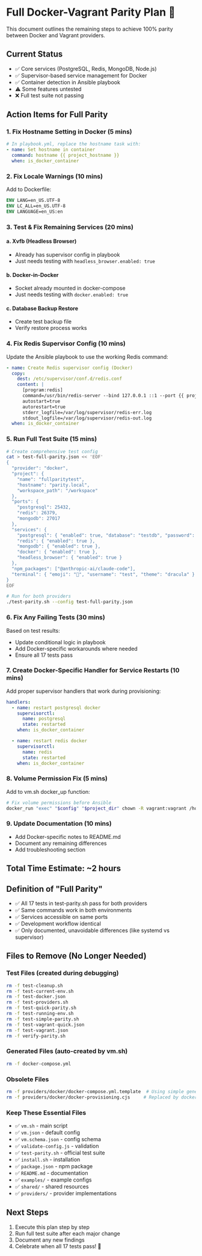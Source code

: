 # Full Docker-Vagrant Parity Plan 🎯

This document outlines the remaining steps to achieve 100% parity between Docker and Vagrant providers.

## Current Status
- ✅ Core services (PostgreSQL, Redis, MongoDB, Node.js)
- ✅ Supervisor-based service management for Docker
- ✅ Container detection in Ansible playbook
- ⚠️ Some features untested
- ❌ Full test suite not passing

## Action Items for Full Parity

### 1. Fix Hostname Setting in Docker (5 mins)
```yaml
# In playbook.yml, replace the hostname task with:
- name: Set hostname in container
  command: hostname {{ project_hostname }}
  when: is_docker_container
```

### 2. Fix Locale Warnings (10 mins)
Add to Dockerfile:
```dockerfile
ENV LANG=en_US.UTF-8
ENV LC_ALL=en_US.UTF-8
ENV LANGUAGE=en_US:en
```

### 3. Test & Fix Remaining Services (20 mins)

#### a. Xvfb (Headless Browser)
- Already has supervisor config in playbook
- Just needs testing with `headless_browser.enabled: true`

#### b. Docker-in-Docker
- Socket already mounted in docker-compose
- Just needs testing with `docker.enabled: true`

#### c. Database Backup Restore
- Create test backup file
- Verify restore process works

### 4. Fix Redis Supervisor Config (10 mins)
Update the Ansible playbook to use the working Redis command:
```yaml
- name: Create Redis supervisor config (Docker)
  copy:
    dest: /etc/supervisor/conf.d/redis.conf
    content: |
      [program:redis]
      command=/usr/bin/redis-server --bind 127.0.0.1 ::1 --port {{ project_config.ports.redis | default(6379) }} --protected-mode yes
      autostart=true
      autorestart=true
      stderr_logfile=/var/log/supervisor/redis-err.log
      stdout_logfile=/var/log/supervisor/redis-out.log
  when: is_docker_container
```

### 5. Run Full Test Suite (15 mins)
```bash
# Create comprehensive test config
cat > test-full-parity.json << 'EOF'
{
  "provider": "docker",
  "project": {
    "name": "fullparitytest",
    "hostname": "parity.local",
    "workspace_path": "/workspace"
  },
  "ports": {
    "postgresql": 25432,
    "redis": 26379,
    "mongodb": 27017
  },
  "services": {
    "postgresql": { "enabled": true, "database": "testdb", "password": "testpass" },
    "redis": { "enabled": true },
    "mongodb": { "enabled": true },
    "docker": { "enabled": true },
    "headless_browser": { "enabled": true }
  },
  "npm_packages": ["@anthropic-ai/claude-code"],
  "terminal": { "emoji": "🧪", "username": "test", "theme": "dracula" }
}
EOF

# Run for both providers
./test-parity.sh --config test-full-parity.json
```

### 6. Fix Any Failing Tests (30 mins)
Based on test results:
- Update conditional logic in playbook
- Add Docker-specific workarounds where needed
- Ensure all 17 tests pass

### 7. Create Docker-Specific Handler for Service Restarts (10 mins)
Add proper supervisor handlers that work during provisioning:
```yaml
handlers:
  - name: restart postgresql docker
    supervisorctl:
      name: postgresql
      state: restarted
    when: is_docker_container

  - name: restart redis docker
    supervisorctl:
      name: redis
      state: restarted
    when: is_docker_container
```

### 8. Volume Permission Fix (5 mins)
Add to vm.sh docker_up function:
```bash
# Fix volume permissions before Ansible
docker_run "exec" "$config" "$project_dir" chown -R vagrant:vagrant /home/vagrant/.nvm /home/vagrant/.cache
```

### 9. Update Documentation (10 mins)
- Add Docker-specific notes to README.md
- Document any remaining differences
- Add troubleshooting section

## Total Time Estimate: ~2 hours

## Definition of "Full Parity"
- ✅ All 17 tests in test-parity.sh pass for both providers
- ✅ Same commands work in both environments
- ✅ Services accessible on same ports
- ✅ Development workflow identical
- ✅ Only documented, unavoidable differences (like systemd vs supervisor)

## Files to Remove (No Longer Needed)

### Test Files (created during debugging)
```bash
rm -f test-cleanup.sh
rm -f test-current-env.sh
rm -f test-docker.json
rm -f test-providers.sh
rm -f test-quick-parity.sh
rm -f test-running-env.sh
rm -f test-simple-parity.sh
rm -f test-vagrant-quick.json
rm -f test-vagrant.json
rm -f verify-parity.sh
```

### Generated Files (auto-created by vm.sh)
```bash
rm -f docker-compose.yml
```

### Obsolete Files
```bash
rm -f providers/docker/docker-compose.yml.template  # Using simple generator now
rm -f providers/docker/docker-provisioning.cjs     # Replaced by docker-provisioning-simple.cjs
```

### Keep These Essential Files
- ✅ `vm.sh` - main script
- ✅ `vm.json` - default config
- ✅ `vm.schema.json` - config schema
- ✅ `validate-config.js` - validation
- ✅ `test-parity.sh` - official test suite
- ✅ `install.sh` - installation
- ✅ `package.json` - npm package
- ✅ `README.md` - documentation
- ✅ `examples/` - example configs
- ✅ `shared/` - shared resources
- ✅ `providers/` - provider implementations

## Next Steps
1. Execute this plan step by step
2. Run full test suite after each major change
3. Document any new findings
4. Celebrate when all 17 tests pass! 🎉